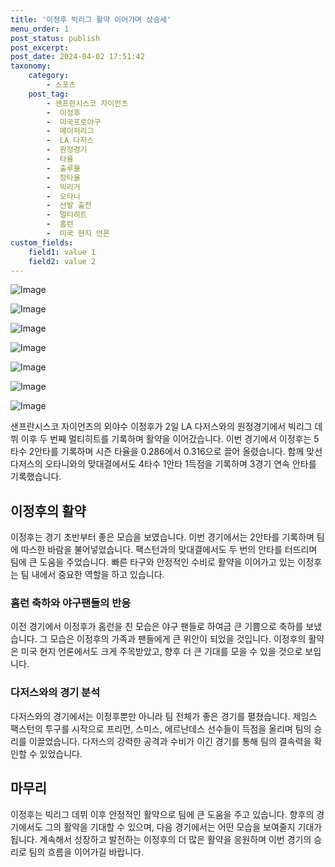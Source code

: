 ```yaml
---
title: '이정후 빅리그 활약 이어가며 상승세'
menu_order: 1
post_status: publish
post_excerpt: 
post_date: 2024-04-02 17:51:42
taxonomy:
    category:
        - 스포츠
    post_tag:
        - 샌프란시스코 자이언츠
        -  이정후
        -  미국프로야구
        -  메이저리그
        -  LA 다저스
        -  원정경기
        -  타율
        -  출루율
        -  장타율
        -  빅리거
        -  오타니
        -  선발 출전
        -  멀티히트
        -  홈런
        -  미국 현지 언론
custom_fields:
    field1: value 1
    field2: value 2
---
```


![Image](https://imgnews.pstatic.net/image/311/2024/04/02/0001709747_001_20240402154001364.jpg?type=w647)

![Image](https://imgnews.pstatic.net/image/311/2024/04/02/0001709747_002_20240402154001408.jpg?type=w647)

![Image](https://imgnews.pstatic.net/image/311/2024/04/02/0001709747_003_20240402154001442.jpg?type=w647)

![Image](https://imgnews.pstatic.net/image/311/2024/04/02/0001709747_004_20240402154001504.jpg?type=w647)

![Image](https://imgnews.pstatic.net/image/311/2024/04/02/0001709747_005_20240402154001548.jpg?type=w647)

![Image](https://imgnews.pstatic.net/image/311/2024/04/02/0001709747_006_20240402154001609.jpg?type=w647)

![Image](https://imgnews.pstatic.net/image/311/2024/04/02/0001709747_007_20240402154001664.jpg?type=w647)

샌프란시스코 자이언츠의 외야수 이정후가 2일 LA 다저스와의 원정경기에서 빅리그 데뷔 이후 두 번째 멀티히트를 기록하며 활약을 이어갔습니다. 이번 경기에서 이정후는 5타수 2안타를 기록하며 시즌 타율을 0.286에서 0.316으로 끌어 올렸습니다. 함께 맞선 다저스의 오타니와의 맞대결에서도 4타수 1안타 1득점을 기록하며 3경기 연속 안타를 기록했습니다.
## 이정후의 활약
이정후는 경기 초반부터 좋은 모습을 보였습니다. 이번 경기에서는 2안타를 기록하며 팀에 따스한 바람을 불어넣었습니다. 팩스턴과의 맞대결에서도 두 번의 안타를 터뜨리며 팀에 큰 도움을 주었습니다. 빠른 타구와 안정적인 수비로 활약을 이어가고 있는 이정후는 팀 내에서 중요한 역할을 하고 있습니다.
### 홈런 축하와 야구팬들의 반응
이전 경기에서 이정후가 홈런을 친 모습은 야구 팬들로 하여금 큰 기쁨으로 축하를 보냈습니다. 그 모습은 이정후의 가족과 팬들에게 큰 위안이 되었을 것입니다. 이정후의 활약은 미국 현지 언론에서도 크게 주목받았고, 향후 더 큰 기대를 모을 수 있을 것으로 보입니다.
### 다저스와의 경기 분석
다저스와의 경기에서는 이정후뿐만 아니라 팀 전체가 좋은 경기를 펼쳤습니다. 제임스 팩스턴의 투구를 시작으로 프리먼, 스미스, 에르난데스 선수들이 득점을 올리며 팀의 승리를 이끌었습니다. 다저스의 강력한 공격과 수비가 이긴 경기를 통해 팀의 결속력을 확인할 수 있었습니다.
## 마무리
이정후는 빅리그 데뷔 이후 안정적인 활약으로 팀에 큰 도움을 주고 있습니다. 향후의 경기에서도 그의 활약을 기대할 수 있으며, 다음 경기에서는 어떤 모습을 보여줄지 기대가 됩니다. 계속해서 성장하고 발전하는 이정후의 더 많은 활약을 응원하며 이번 경기의 승리로 팀의 흐름을 이어가길 바랍니다.

